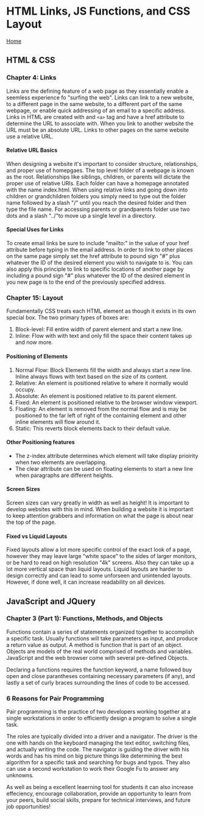 # HTML Links, JS Functions, and CSS Layout

[Home](../index.md)

## HTML & CSS

### Chapter 4: Links

Links are the defining feature of a web page as they essentially enable a seemless experience fo "surfing the web". Links can link to a new website, to a different page in the same website, to a different part of the same webpage, or enable quick addressing of an email to a specific address. Links in HTML are created with and `<a>` tag and have a href attribute to determine the URL to associate with. When you link to another website the URL must be an absolute URL. Links to other pages on the same website use a relative URL.

#### Relative URL Basics

When designing a website it's important to consider structure, relationships, and proper use of homepgaes. The top level folder of a webpage is known as the root. Relationships like siblings, children, or parents will dictate the proper use of relative URls. Each folder can have a homepage annotated with the name index.html. When using relative links and going down into children or grandchildren folders you simply need to type out the folder name followed by a slash "/" until you reach the desired folder and then type the file name. For accessing parents or grandparents folder use two dots and a slash "../"to move up a single level in a directory.

#### Special Uses for Links

To create email links be sure to include "mailto:" in the value of your href attribute before typing in the email address. In order to link to other places on the same page simply set the href attribute to pound sign "#" plus whatever the ID of the desired element you wish to navigate to is. You can also apply this principle to link to specific locations of another page by including a pound sign "#" plus whatever the ID of the desired element in you new page is to the end of the previously specified address.

### Chapter 15: Layout

Fundamentally CSS treats each HTML element as though it exists in its own special box. The two primary types of boxes are:

1. Block-level: Fill entire width of parent element and start a new line.
2. Inline: Flow with with text and only fill the space their content takes up and now more.

#### Positioning of Elements

1. Normal Flow: Block Elements fill the width and always start a new line. Inline always flows with text based on the size of its content.
2. Relative: An element is positioned relative to where it normally would occupy.
3. Absolute: An element is positioned relative to its parent element.
4. Fixed: An element is positioned relative to the browser window viewport.
5. Floating: An element is removed from the normal flow and is may be positioned to the far left of right of the containing element and other inline elements will flow around it.
6. Static: This reverts block elements back to their default value.

#### Other Positioning features

- The z-index attribute determines which element will take display prioirity when two elements are overlapping.
- The clear attribute can be used on floating elements to start a new line when paragraphs are different heights.

#### Screen Sizes

Screen sizes can vary greatly in width as well as height! It is important to develop websites with this in mind. When building a website it is important to keep attention grabbers and information on what the page is about near the top of the page.

#### Fixed vs Liquid Layouts

Fixed layouts allow a lot more specific control of the exact look of a page, however they may leave large "white space" to the sides of larger monitors, or be hard to read on high resolution "4k" screens. Also they can take up a lot more vertical space than liquid layouts. Liquid layouts are harder to design correctly and can lead to some unforseen and unintended layouts. However, if done well, it can increase readability on all devices.

## JavaScript and JQuery

### Chapter 3 (Part 1): Functions, Methods, and Objects

Functions contain a series of statements organized together to accomplish a specific task. Usually functions will take parameters as input, and produce a return value as output. A method is function that is part of an object. Objects are models of the real world comprised of methods and variables. JavaScript and the web browser come with several pre-defined Objects.

Declaring a functions requires the function keyword, a name followed buy open and close parantheses containing necessary parameters (if any), and lastly a set of curly braces surrounding the lines of code to be accessed.

### 6 Reasons for Pair Programming

Pair programming is the practice of two developers working together at a single workstations in order to efficiently design a program to solve a single task.

The roles are typically divided into a driver and a navigator. The driver is the one with hands on the keyboard managing the text editor, switching files, and actually writing the code. The navigator is guiding the driver with his words and has his mind on big picture things like determining the best algorithm for a specific task and searching for bugs and typos. They also can use a second workstation to work their Google Fu to answer any unknowns.

As well as being a excellent leaerning tool for students it can also increase effeciency, encourage collaboration, provide an opportunity to learn from your peers, build social skills, prepare for technical interviews, and future job opportunities!
